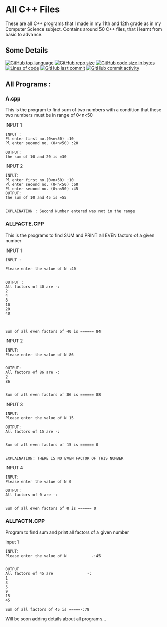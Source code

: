 
# All C++ Files

These are all C++ programs that I made in my 11th and 12th grade as in my 
Computer Science subject. Contains around 50 C++ files, that i learnt from
basic to advance.

## Some Details

[![GitHub top language](https://img.shields.io/github/languages/top/gillgurvijay01/grade12-cse)]()
[![GitHub repo size](https://img.shields.io/github/repo-size/gillgurvijay01/grade12-cs)]()
[![GitHub code size in bytes](https://img.shields.io/github/languages/code-size/gillgurvijay01/grade12-cs)]()
[![Lines of code](https://img.shields.io/tokei/lines/github/gillgurvijay01/grade12-cs)]()
[![GitHub last commit](https://img.shields.io/github/last-commit/gillgurvijay01/grade12-cs)]()
[![GitHub commit activity](https://img.shields.io/github/commit-activity/y/gillgurvijay01/grade12-cs)]()

## All Programs :

### A.cpp

This is the program to find sum of two numbers with a condition that these two numbers must be in range of  0<n<50

INPUT 1

```
INPUT :
Pl enter first no.(0<n<50) :10
Pl enter second no. (0<n<50) :20

OUTPUT:
the sum of 10 and 20 is =30
```

INPUT 2 

```
INPUT:
Pl enter first no.(0<n<50) :10
Pl enter second no. (0<n<50) :60
Pl enter second no. (0<n<50) :45
OUTPUT:
the sum of 10 and 45 is =55


EXPLAINATION : Second Number entered was not in the range
```
### ALLFACTE.CPP

This is the programs to find SUM and PRINT  all  EVEN factors of a given number 

INPUT 1

```
INPUT :

Please enter the value of N :40


OUTPUT :
All factors of 40 are -: 
2
4
8
10
20
40



Sum of all even factors of 40 is ====== 84
```

INPUT 2

```
INPUT:
Please enter the value of N 86


OUTPUT:
All factors of 86 are -: 
2
86


Sum of all even factors of 86 is ====== 88

```

INPUT 3

```
INPUT:
Please enter the value of N 15

OUTPUT:
All factors of 15 are -: 


Sum of all even factors of 15 is ====== 0


EXPLAINATION: THERE IS NO EVEN FACTOR OF THIS NUMBER
```

INPUT 4

```
INPUT:
Please enter the value of N 0

OUTPUT:
All factors of 0 are -: 


Sum of all even factors of 0 is ====== 0
```

### ALLFACTN.CPP

Program to find sum and print all factors of a given number 

input 1

```
INPUT:
Please enter the value of N           -:45


OUTPUT
All factors of 45 are               -:
1
3
5
9
15
45

Sum of all factors of 45 is =====-:78
```



Will be soon adding details about all programs...
